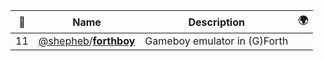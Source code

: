 |:star2: | Name | Description | 🌍|
|---|---|---|---|
|11|[@shepheb](https://github.com/shepheb)/[**forthboy**](https://github.com/shepheb/forthboy)|Gameboy emulator in (G)Forth||

